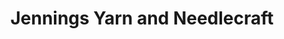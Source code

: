 ---
title: "Jennings Yarn and Needlecraft"
url: /la-conner/jennings-yarn-and-needlecraft/
shop: Kleidung
---